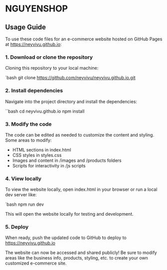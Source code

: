 # NGUYENSHOP 

## Usage Guide

To use these code files for an e-commerce website hosted on GitHub Pages at https://neyvivu.github.io:  

### 1. Download or clone the repository
Cloning this repository to your local machine:

`bash
git clone https://github.com/neyvivu/neyvivu.github.io.git

### 2. Install dependencies  
Navigate into the project directory and install the dependencies:

``bash
cd neyvivu.github.io
npm install


### 3. Modify the code
The code can be edited as needed to customize the content and styling. Some areas to modify:

- HTML sections in index.html
- CSS styles in styles.css
- Images and content in /images and /products folders  
- Scripts for interactivity in /js scripts  

### 4. View locally
To view the website locally, open index.html in your browser or run a local dev server like:

`bash
npm run dev


This will open the website locally for testing and development.

### 5. Deploy
When ready, push the updated code to GitHub to deploy to https://neyvivu.github.io  

The website can now be accessed and shared publicly! Be sure to modify areas like the business info, products, styling, etc. to create your own customized e-commerce site.

